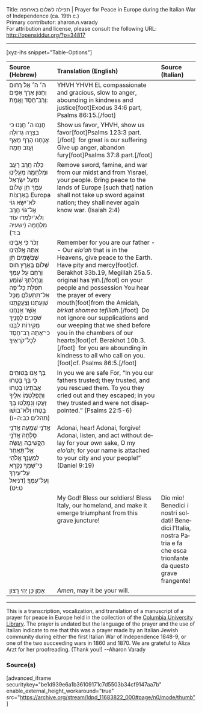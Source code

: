 <html>
<head></head>
<body>
Title: תפילה לשלום באירופה | Prayer for Peace in Europe during the Italian War of Independence (ca. 19th c.)<br />
Primary contributor: aharon.n.varady<br />
For attribution and license, please consult the following URL: <a href="http://opensiddur.org/?p=34817">http://opensiddur.org/?p=34817</a>
<p />
<hr />

[xyz-ihs snippet="Table-Options"]<table style="margin-left: auto; margin-right: auto;" class="draggable">
<thead><tr><th id="x" style="text-align: left;">Source (Hebrew)</th><th style="text-align: left;">Translation (English)</th><th style="text-align: left;">Source (Italian)</th></tr></thead>
<tbody>
<tr><td style="vertical-align:top;">
<div class="liturgy" lang="he">
ה׳ ה׳ אֵל רַחוּם וְחַנּוּן 
אֶרֶךְ אַפַּיִם וְרַב־חֶסֶד וֶאֱמֶת: 
</span></div></td>
 
<td style="vertical-align:top;">
<div class="english" lang="en">
YHVH YHVH EL compassionate and gracious, 
slow to anger, abounding in kindness and justice[foot]Exodus 34:6 part, Psalms 86:15.[/foot]
</span></div></td>

<td style="vertical-align:top;">
<div class="italian" lang="it">

</span></div></td></tr>


<tr><td style="vertical-align:top;">
<div class="liturgy" lang="he">
חָנֵּנוּ ה׳ חָנֵּנוּ 
כִּי בְצָרָה גְדוֹלָה אֲנָחְנוּ
הֶרֶף מֵאַף וַעֲזֹב חֵמָה׃ 
</span></div></td>
 
<td style="vertical-align:top;">
<div class="english" lang="en">
Show us favor, YHVH, show us favor[foot]Psalms 123:3 part.[/foot]&nbsp;
for great is our suffering
Give up anger, abandon fury[foot]Psalms 37:8 part.[/foot]
</span></div></td>

<td style="vertical-align:top;">
<div class="italian" lang="it">

</span></div></td></tr>


<tr><td style="vertical-align:top;">
<div class="liturgy" lang="he">
כַּלֵּה חֶֽרֶב רָעָב וּמִלְחָמָה מֵעָלֵינוּ 
וּמֵעַל יִשְׂרָאֵל עַמֶּךָ
תֵּן שָׁלוֹם בְּאַרְצוֹת Europa 
לֹא־יִשָּׂא גוֹי אֶל־גּוֹי חֶרֶב 
וְלֹא־יִלְמְדוּ עוֹד מִלְחָמָה <span class="citation">(ישעיה ב:ד)</span>
</span></div></td>
 
<td style="vertical-align:top;">
<div class="english" lang="en">
Remove sword, famine, and war from our midst 
and from Yisrael, your people.
Bring peace to the lands of Europe
[such that] nation shall not take up sword against nation; 
they shall never again know war. <span class="citation">(Isaiah 2:4)</span>
</span></div></td>

<td style="vertical-align:top;">
<div class="italian" lang="it">

</span></div></td></tr>


<tr><td style="vertical-align:top;">
<div class="liturgy" lang="he">
זְכֹר כִּי אָבִינוּ אַתָּה 
אֱלֹהֵינוּ שֶׁבַּשָּׁמַיִם תֵּן שָׁלוֹם בָּאָרֶץ 
חוּס וְרַחֵם עַל עַמְּךָ וְנַחֲלָתְךָ 
שׁוֹמֵעַ תְּפִלַּת כׇּל־פֶּה 
אַל־תִּתְעַלַּם מִכׇּל שַׁוְעָתֵנוּ וְצַעֲקָתֵנוּ 
אֲשֶׁר אֲנַחְנוּ שֹּׁפְכִים לְפָנֶיךָ מִקִּירוֹת לִבֵּנוּ 
כִּי־אַתָּה רַב־חֶסֶד לְכׇל־קֹרְאֶיךָ׃ 
</span></div></td>
 
<td style="vertical-align:top;">
<div class="english" lang="en">
Remember for you are our father --
Our <em>elo’ah</em> that is in the Heavens, give peace to the Earth.
Have pity and mercy[foot]cf. Berakhot 33b.19, Megillah 25a.5. original has חוץ.[/foot] on your people and possession
You hear the prayer of every mouth[foot]from the Amidah, <em>birkat shomea tefillah</em>.[/foot]&nbsp;
Do not ignore our supplications and our weeping
that we shed before you in the chambers of our hearts[foot]cf. Berakhot 10b.3.[/foot]&nbsp;
for you are abounding in kindness to all who call on you.[foot]cf. Psalms 86:5.[/foot]
</span></div></td>

<td style="vertical-align:top;">
<div class="italian" lang="it">

</span></div></td></tr>


<tr><td style="vertical-align:top;">
<div class="liturgy" lang="he">
בְּךָ אָנוּ בְּטוּחִים 
כִּי בְּךָ בָּטְחוּ אֲבֹתֵינוּ 
בָּטְחוּ וַתְּפַלְּטֵמוֹ 
אֵלֶיךָ זָעֲקוּ וְנִמְלָטוּ 
בְּךָ בָטְחוּ וְלֹא־בוֹשׁוּ׃ <span class="citation">(תהלים כב:ה-ו)</span>
</span></div></td>
 
<td style="vertical-align:top;">
<div class="english" lang="en">
In you we are safe
For, “In you our fathers trusted; 
they trusted, and you rescued them. 
To you they cried out and they escaped; 
in you they trusted and were not disappointed.” <span class="citation">(Psalms 22:5-6)</span>
</span></div></td>

<td style="vertical-align:top;">
<div class="italian" lang="it">

</span></div></td></tr>


<tr><td style="vertical-align:top;">
<div class="liturgy" lang="he">
אֲדֹנָי שְׁמָעָה 
אֲדֹנָי סְלָחָה 
אֲדֹנָי הַקֲשִׁיבָה 
וַעֲשֵׂה אַל־תְּאַחַר לְמַעֲנְךָ אֱלֹהַי 
כִּי־שִׁמְךָ נִקְרָא עַל־עִירְךָ וְעַל־עַמֶּךָ׃ <span class="citation">(דניאל ט:יט)</span>
</span></div></td>
 
<td style="vertical-align:top;">
<div class="english" lang="en">
Adonai, hear! 
Adonai, forgive! 
Adonai, listen, 
and act without delay for your own sake, O my <em>elo’ah</em>; 
for your name is attached to your city and your people!” <span class="citation">(Daniel 9:19)</span>
</span></div></td>

<td style="vertical-align:top;">
<div class="italian" lang="it">

</span></div></td></tr>


<tr><td style="vertical-align:top;">
<div class="liturgy" lang="he">

</span></div></td>
 
<td style="vertical-align:top;">
<div class="english" lang="en">
My God! 
Bless our soldiers! 
Bless Italy, our homeland, 
and make it emerge triumphant 
from this grave juncture!
</span></div></td>

<td style="vertical-align:top;">
<div class="italian" lang="it">
Dio mio! 
Benedici i nostri soldati! 
Benedici l'Italia, nostra Patria 
e fa che esca trionfante 
da questo grave frangente!
</span></div></td></tr>


<tr><td style="vertical-align:top;">
<div class="liturgy" lang="he">
אָמֵן 
כֵּן יְהִי רָצוֹן
</span></div></td>
 
<td style="vertical-align:top;">
<div class="english" lang="en">
<em>Amen</em>, 
may it be your will.
</div></td>

<td style="vertical-align:top;">
<div class="italian" lang="it">

</span></div></td></tr>
</tbody></table>

<hr />

This is a transcription, vocalization, and translation of a manuscript of a prayer for peace in Europe held in the collection of the <a href="https://archive.org/details/ldpd_11683822_000">Columbia University Library</a>. The prayer is undated but the language of the prayer and the use of Italian indicate to me that this was a prayer made by an Italian Jewish community during either the first Italian War of Independence 1848-9, or one of the two succeeding wars in 1860 and 1870. We are grateful to Aliza Arzt for her proofreading. (Thank you!) --Aharon Varady

<h3>Source(s)</h3>

[advanced_iframe securitykey="be1d939e6a1b36109171c7d5503b34cf9147aa7b" enable_external_height_workaround="true" src="https://archive.org/stream/ldpd_11683822_000#page/n0/mode/thumb"]

&nbsp;
</body>
</html>